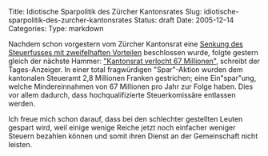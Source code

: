 Title: Idiotische Sparpolitik des Zürcher Kantonsrates
Slug: idiotische-sparpolitik-des-zurcher-kantonsrates
Status: draft
Date: 2005-12-14
Categories:
Type: markdown

Nachdem schon vorgestern vom Zürcher Kantonsrat eine [Senkung des Steuerfusses mit zweifelhaften Vorteilen](http://www.ignoranz.ch/item/buergerlicher-kantonsrat-jetzt-wird-zuerich-kaputtgespart/) beschlossen wurde, folgte gestern gleich der nächste Hammer: ["Kantonsrat verlocht 67 Millionen"](http://www.tagesanzeiger.ch/dyn/news/zuerich/571900.html), schreibt der Tages-Anzeiger. In einer total fragwürdigen "Spar"-Aktion wurden dem kantonalen Steueramt 2,8 Millionen Franken gestrichen; eine Ein"spar"ung, welche Mindereinnahmen von 67 Millionen pro Jahr zur Folge haben. Dies vor allem dadurch, dass hochqualifizierte Steuerkomissäre entlassen werden.

Ich freue mich schon darauf, dass bei den schlechter gestellten Leuten gespart wird, weil einige wenige Reiche jetzt noch einfacher weniger Steuern bezahlen können und somit ihren Dienst an der Gemeinschaft nicht leisten.
